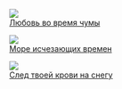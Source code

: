 ![](/books/prose_contemporary/Габриэль%20Гарсия%20Маркес/Любовь%20во%20время%20чумы.jpg)  
[Любовь во время чумы](/books/prose_contemporary/Габриэль%20Гарсия%20Маркес/Любовь%20во%20время%20чумы)

![](/books/prose_contemporary/Габриэль%20Гарсия%20Маркес/Море%20исчезающих%20времен.jpg)  
[Море исчезающих времен](/books/prose_contemporary/Габриэль%20Гарсия%20Маркес/Море%20исчезающих%20времен)

![](/books/prose_contemporary/Габриэль%20Гарсия%20Маркес/След%20твоей%20крови%20на%20снегу.jpg)  
[След твоей крови на снегу](/books/prose_contemporary/Габриэль%20Гарсия%20Маркес/След%20твоей%20крови%20на%20снегу)

